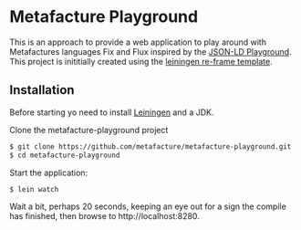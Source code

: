 # Metafacture Playground

This is an approach to provide a web application to play around with Metafactures languages Fix and Flux inspired by the [JSON-LD Playground](https://json-ld.org/playground/).
This project is inititially created using the [leiningen re-frame template](https://github.com/day8/re-frame-template).

## Installation

Before starting yo need to install [Leiningen](https://leiningen.org/) and a JDK.

Clone the metafacture-playground project

```bash
$ git clone https://github.com/metafacture/metafacture-playground.git
$ cd metafacture-playground
```

Start the application:
```bash
$ lein watch
```

Wait a bit, perhaps 20 seconds, keeping an eye out for a sign the compile has finished, then browse to http://localhost:8280.

